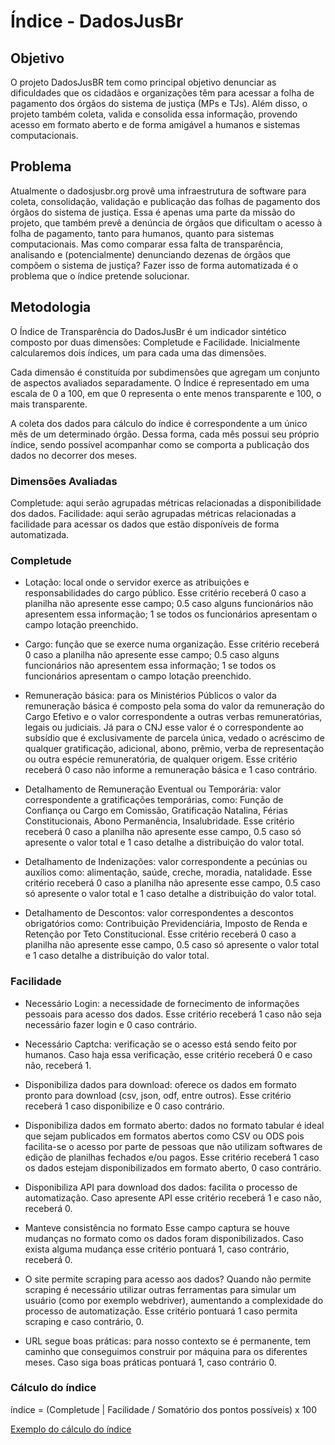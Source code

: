 # Índice - DadosJusBr

## Objetivo

O projeto DadosJusBR tem como principal objetivo denunciar as dificuldades que os cidadãos e organizações têm para acessar a folha de pagamento dos órgãos do sistema de justiça (MPs e TJs). Além disso, o projeto também coleta, valida e consolida essa informação, provendo acesso em formato aberto e de forma amigável a humanos e sistemas computacionais. 

## Problema
Atualmente o dadosjusbr.org provê uma infraestrutura de software para coleta, consolidação, validação e publicação das folhas de pagamento dos órgãos do sistema de justiça. Essa é apenas uma parte da missão do projeto, que também prevê a denúncia de órgãos que dificultam o acesso à folha de pagamento, tanto para humanos, quanto para sistemas computacionais.
Mas como comparar essa falta de transparência, analisando e (potencialmente) denunciando dezenas de órgãos que compõem o sistema de justiça? Fazer isso de forma automatizada é o problema que o índice pretende solucionar.

## Metodologia

O Índice de Transparência do DadosJusBr é um indicador sintético composto por duas dimensões: Completude e Facilidade. Inicialmente calcularemos dois índices, um para cada uma das dimensões.

Cada dimensão é constituída por subdimensões que agregam um conjunto de aspectos avaliados separadamente. O Índice é representado em uma escala de 0 a 100, em que 0 representa o ente menos transparente e 100, o mais transparente.

A coleta dos dados para cálculo do índice é correspondente a um único mês de um determinado órgão. Dessa forma, cada mês possui seu próprio índice, sendo possível acompanhar como se comporta a publicação dos dados no decorrer dos meses.

### Dimensões Avaliadas

Completude: aqui serão agrupadas métricas relacionadas a disponibilidade dos dados.
Facilidade: aqui serão agrupadas métricas relacionadas a facilidade para acessar os dados que estão disponíveis de forma automatizada.


### Completude

* Lotação:  local onde o servidor exerce as atribuições e responsabilidades do cargo público. Esse critério receberá 0 caso a planilha não apresente esse campo; 0.5 caso alguns funcionários não apresentem essa informação; 1 se todos os funcionários apresentam o campo lotação preenchido.

* Cargo: função que se exerce numa organização. Esse critério receberá 0 caso a planilha não apresente esse campo; 0.5 caso alguns funcionários não apresentem essa informação; 1 se todos os funcionários apresentam o campo lotação preenchido. 

* Remuneração básica:  para os Ministérios Públicos o valor da remuneração básica é composto pela soma do valor  da remuneração do Cargo Efetivo e o valor correspondente a outras verbas remuneratórias, legais ou judiciais. Já para o CNJ esse valor é o correspondente ao subsídio que é exclusivamente de parcela única, vedado o acréscimo de qualquer gratificação, adicional, abono, prêmio, verba de representação ou outra espécie remuneratória, de qualquer origem. Esse critério receberá 0 caso não informe a remuneração básica e 1 caso contrário.

* Detalhamento de Remuneração Eventual ou Temporária: valor correspondente a gratificações temporárias, como: Função de Confiança ou Cargo em Comissão, Gratificação Natalina, Férias Constitucionais, Abono Permanência, Insalubridade. Esse critério receberá 0 caso a planilha não apresente esse campo, 0.5 caso só apresente o valor total e 1 caso detalhe a distribuição do valor total.

* Detalhamento de Indenizações: valor correspondente a pecúnias ou auxílios como: alimentação, saúde, creche, moradia, natalidade. Esse critério receberá 0 caso a planilha não apresente esse campo, 0.5 caso só apresente o valor total e 1 caso detalhe a distribuição do valor total.

* Detalhamento de Descontos:  valor correspondentes a descontos obrigatórios como: Contribuição Previdenciária, Imposto de Renda e Retenção por Teto Constitucional. Esse critério receberá 0 caso a planilha não apresente esse campo, 0.5 caso só apresente o valor total e 1 caso detalhe a distribuição do valor total.


### Facilidade


* Necessário Login: a necessidade de fornecimento de informações pessoais para acesso dos dados. Esse critério receberá 1 caso não seja necessário fazer login e 0 caso contrário.

* Necessário Captcha: verificação se o acesso está sendo feito por humanos. Caso haja essa verificação,  esse critério receberá 0 e caso não, receberá 1.

* Disponibiliza dados para download: oferece os dados em formato pronto para download (csv, json, odf, entre outros). Esse critério receberá 1 caso disponibilize e 0 caso contrário.

* Disponibiliza dados em formato aberto: dados no formato tabular é ideal que sejam publicados em formatos abertos como CSV ou ODS pois  facilita-se o acesso por parte de pessoas que não utilizam softwares de edição de planilhas fechados e/ou pagos. Esse critério receberá 1 caso os dados estejam disponibilizados em formato aberto, 0 caso contrário.

* Disponibiliza API para download dos dados: facilita o processo de automatização. Caso apresente API esse critério receberá 1 e caso não, receberá 0.

* Manteve consistência no formato Esse campo captura se houve mudanças no formato como os dados foram disponibilizados. Caso exista alguma mudança esse critério pontuará 1, caso contrário, receberá 0.

* O site permite scraping para acesso aos dados? Quando não permite scraping é necessário utilizar outras ferramentas para simular um usuário (como por exemplo webdriver), aumentando a complexidade do processo de automatização. Esse critério pontuará 1 caso permita scraping e caso contrário, 0.

* URL segue boas práticas: para nosso contexto se é permanente, tem caminho que conseguimos construir por máquina para os diferentes meses. Caso siga boas práticas pontuará 1, caso contrário 0.

### Cálculo do índice

índice = (Completude | Facilidade / Somatório dos pontos possíveis) x 100 

[Exemplo do cálculo do índice](https://docs.google.com/spreadsheets/d/1QeemKTNJGZHIiCaTnvCavR-tRYSeji9nBoM9ARvjwgQ/edit#gid=1445671395)
